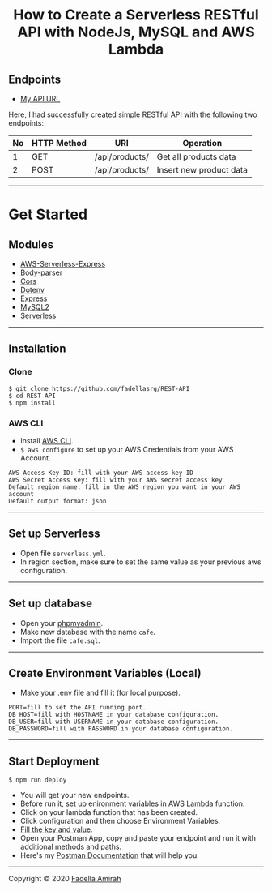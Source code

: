 <h1 align="center">How to Create a Serverless RESTful API with NodeJs, MySQL and AWS Lambda</h1>

## Endpoints
- [My API URL](https://38qvnu90k1.execute-api.us-east-1.amazonaws.com/production/api/products)
<p>Here, I had successfully created simple RESTful API with the following two endpoints:</p>

| No  | HTTP Method | URI                               | Operation                                 |
| --- | ----------- | ----------------------------------| ----------------------------------------- |
| 1   | GET         | /api/products/                    | Get all products data                     |
| 2   | POST        | /api/products/                    | Insert new product data                   |
---
# Get Started
## Modules
- [AWS-Serverless-Express](https://www.npmjs.com/package/aws-serverless-express)
- [Body-parser](https://www.npmjs.com/package/body-parser)
- [Cors](https://www.npmjs.com/package/cors)
- [Dotenv](https://www.npmjs.com/package/dotenv)
- [Express](https://www.npmjs.com/package/express)
- [MySQL2](https://www.npmjs.com/package/mysql2)
- [Serverless](https://www.npmjs.com/package/serverless) 
---
## Installation
### Clone
```
$ git clone https://github.com/fadellasrg/REST-API
$ cd REST-API
$ npm install
```
### AWS CLI
- Install [AWS CLI](https://aws.amazon.com/cli/).
- `$ aws configure` to set up your AWS Credentials from your AWS Account.
```
AWS Access Key ID: fill with your AWS access key ID
AWS Secret Access Key: fill with your AWS secret access key
Default region name: fill in the AWS region you want in your AWS account
Default output format: json
```
---
## Set up Serverless
- Open file `serverless.yml`.
- In region section, make sure to set the same value as your previous aws configuration.
---
## Set up database
- Open your [phpmyadmin](http://localhost/phpmyadmin/).
- Make new database with the name `cafe`.
- Import the file `cafe.sql`.
---
## Create Environment Variables (Local)
- Make your .env file and fill it (for local purpose).
```
PORT=fill to set the API running port.
DB_HOST=fill with HOSTNAME in your database configuration.
DB_USER=fill with USERNAME in your database configuration.
DB_PASSWORD=fill with PASSWORD in your database configuration.
```
---
## Start Deployment
```
$ npm run deploy
```
- You will get your new endpoints. 
- Before run it, set up enironment variables in AWS Lambda function.
- Click on your lambda function that has been created.
- Click configuration and then choose Environment Variables.
- [Fill the key and value](#create-environment-variables-(local)).
- Open your Postman App, copy and paste your endpoint and run it with additional methods and paths.
- Here's my [Postman Documentation](https://documenter.getpostman.com/view/13713483/TzCMe8cZ) that will help you.
---
Copyright © 2020 [Fadella Amirah](https://github.com/fadellasrg)